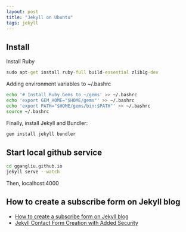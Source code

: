 ```yaml
---
layout: post
title: "Jekyll on Ubuntu"
tags: jekyll
---
```


## Install

Install Ruby

```bat
sudo apt-get install ruby-full build-essential zlib1g-dev
```

Adding environment variables to ~/.bashrc

```sh
echo '# Install Ruby Gems to ~/gems' >> ~/.bashrc
echo 'export GEM_HOME="$HOME/gems"' >> ~/.bashrc
echo 'export PATH="$HOME/gems/bin:$PATH"' >> ~/.bashrc
source ~/.bashrc
```

Finally, install Jekyll and Bundler:

```bat
gem install jekyll bundler
```

## Start local github service

```bat
cd ggangliu.github.io
jekyll serve --watch
```

Then, localhost:4000

## How to create a subscribe form on Jekyll blog

- [How to create a subscribe form on Jekyll blog](https://blog.webjeda.com/jekyll-subscribe-form/#how-to-create-a-subscribe-form-on-jekyll-blog)
- [Jekyll Contact Form Creation with Added Security](https://blog.webjeda.com/jekyll-contact-form/)
